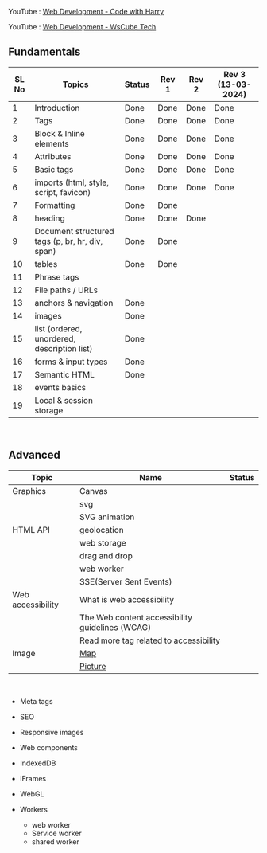 YouTube : [Web Development - Code with Harry](https://www.youtube.com/watch?v=6mbwJ2xhgzM&list=PLu0W_9lII9agiCUZYRsvtGTXdxkzPyItg) <br>

YouTube : [Web Development - WsCube Tech](https://www.youtube.com/watch?v=HVjjoMvutj4)

## Fundamentals

| SL No | Topics                                          | Status | Rev 1 | Rev 2 | Rev 3 (13-03-2024) |
| ----- | ----------------------------------------------- | ------ | ----- | ----- | ------------------ |
| 1     | Introduction                                    | Done   | Done  | Done  | Done               |
| 2     | Tags                                            | Done   | Done  | Done  | Done               |
| 3     | Block & Inline elements                         | Done   | Done  | Done  | Done               |
| 4     | Attributes                                      | Done   | Done  | Done  | Done               |
| 5     | Basic tags                                      | Done   | Done  | Done  | Done               |
| 6     | imports (html, style, script, favicon)          | Done   | Done  | Done  | Done               |
| 7     | Formatting                                      | Done   | Done  |       |
| 8     | heading                                         | Done   | Done  | Done  |
| 9     | Document structured tags (p, br, hr, div, span) | Done   | Done  |       |
| 10    | tables                                          | Done   | Done  |
| 11    | Phrase tags                                     |        |       |
| 12    | File paths / URLs                               |        |       |
| 13    | anchors & navigation                            | Done   |       |
| 14    | images                                          | Done   |       |
| 15    | list (ordered, unordered, description list)     | Done   |       |
| 16    | forms & input types                             | Done   |       |
| 17    | Semantic HTML                                   | Done   |       |
| 18    | events basics                                   |        |       |
| 19    | Local & session storage                         |        |       |

&nbsp;

## Advanced

| Topic             | Name                                                              | Status |
| ----------------- | ----------------------------------------------------------------- | ------ |
| Graphics          | Canvas                                                            |        |
|                   | svg                                                               |        |
|                   | SVG animation                                                     |        |
| HTML API          | geolocation                                                       |        |
|                   | web storage                                                       |        |
|                   | drag and drop                                                     |        |
|                   | web worker                                                        |        |
|                   | SSE(Server Sent Events)                                           |
| Web accessibility | What is web accessibility                                         |
|                   | The Web content accessibility guidelines (WCAG)                   |
|                   | Read more tag related to accessibility                            |
| Image             | [Map](https://www.w3schools.com/html/html_images_imagemap.asp)    |
|                   | [Picture](https://www.w3schools.com/html/html_images_picture.asp) |

&nbsp;

- Meta tags
- SEO
- Responsive images

- Web components
- IndexedDB

- iFrames

- WebGL
- Workers
  - web worker
  - Service worker
  - shared worker
